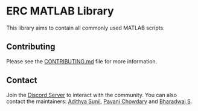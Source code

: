 # ERC MATLAB Library

This library aims to contain all commonly used MATLAB scripts.

## Contributing

Please see the [CONTRIBUTING.md](CONTRIBUTING.md) file for more information.

## Contact

Join the [Discord Server](https://discord.gg/nzvHTrah9A) to interact with the community. You can also contact the maintainers: [Adithya Sunil](https://github.com/adithyasunil26),
[Pavani Chowdary](https://github.com/pavs315) and [Bharadwaj S](https://github.com/faceless-man1607).